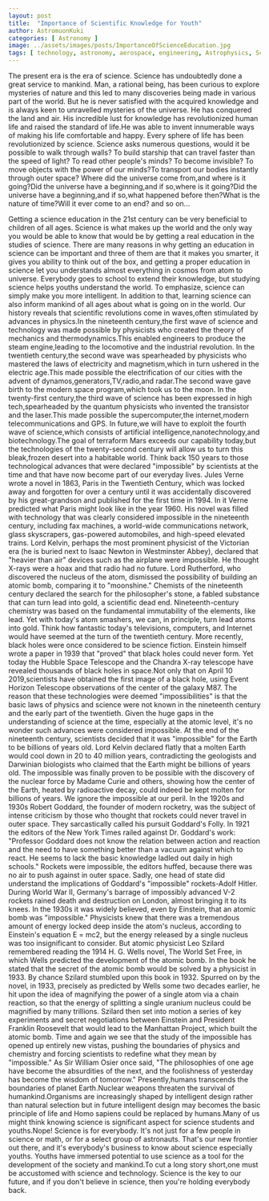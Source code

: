 ```yaml
---
layout: post
title:  "Importance of Scientific Knowledge for Youth"
author: AstromuonKuki
categories: [ Astronomy ]
image: ../assets/images/posts/ImportanceOfScienceEducation.jpg
tags: [ technology, astronomy, aerospace, engineering, Astrophysics, Science, space ]
---
```

The present era is the era of science. Science has undoubtedly done a great service to mankind. Man, a rational being, has been curious to explore mysteries of nature and this led to many discoveries being made in various part of the world. But he is never satisfied with the acquired knowledge and is always keen to unravelled mysteries of the universe. He has conquered the land and air. His incredible lust for knowledge has revolutionized human life and raised the standard of life.He was able to invent innumerable ways of making his life comfortable and happy. Every sphere of life has been revolutionized by science. Science asks numerous questions, would it be possible to walk through walls? To build starship that can travel faster than the speed of light? To read other people's minds? To become invisible? To move objects with the power of our minds?To transport our bodies instantly through outer space? Where did the universe come from,and where is it going?Did the universe have a beginning,and if so,where is it going?Did the universe have a beginning,and if so,what happened before then?What is the nature of time?Will it ever come to an end? and so on... 

Getting a science education in the 21st century can be very beneficial to children of all ages. Science is what makes up the world and the only way you would be able to know that would be by getting a real education in the studies of science. There are many reasons in why getting an education in science can be important and three of them are that it makes you smarter, it gives you ability to think out of the box, and getting a proper education in science let you understands almost everything in cosmos from atom to universe. Everybody goes to school to extend their knowledge, but studying science helps youths understand the world. To emphasize, science can simply make you more intelligent. In addition to that, learning science can also inform mankind of all ages about what is going on in the world. 
Our history reveals that scientific revolutions come in waves,often stimulated by advances in physics.In the nineteenth century,the first wave of science and technology was made possible by physicists who created the theory of mechanics and thermodynamics.This enabled engineers to produce the steam engine,leading to the locomotive and the industrial revolution.
In the twentieth century,the second wave was spearheaded by physicists who mastered the laws of electricity and magnetism,which in turn ushered in the electric age.This made possible the electrification of our cities with the advent of dynamos,generators,TV,radio,and radar.The second wave gave birth to the modern space program,which took us to the moon.
In the twenty-first century,the third wave of science has been expressed in high tech,spearheaded by the quantum physicists who invented the transistor and the laser.This made possible the supercomputer,the internet,modern telecommunications and GPS. In future,we will have to exploit the fourth wave of science,which consists of artificial intelligence,nanotechnology,and biotechnology.The goal of terraform Mars exceeds our capability today,but the technologies of the twenty-second century will allow us to turn this bleak,frozen desert into a habitable world.
Think back 150 years to those technological advances that were declared "impossible" by scientists at the time and that have now become part of our everyday lives. Jules Verne wrote a novel in 1863, Paris in the Twentieth Century, which was locked away and forgotten for over a century until it was accidentally discovered by his great-grandson and published for the first time in 1994. In it Verne predicted what Paris might look like in the year 1960. His novel was filled with technology that was clearly considered impossible in the nineteenth century, including fax machines, a world-wide communications network, glass skyscrapers, gas-powered automobiles, and high-speed elevated trains.
Lord Kelvin, perhaps the most prominent physicist of the Victorian era (he is buried next to Isaac Newton in Westminster Abbey), declared that "heavier than air" devices such as the airplane were impossible. He thought X-rays were a hoax and that radio had no future. Lord Rutherford, who discovered the nucleus of the atom, dismissed the possibility of building an atomic bomb, comparing it to "moonshine." Chemists of the nineteenth century declared the search for the philosopher's stone, a fabled substance that can turn lead into gold, a scientific dead end. Nineteenth-century chemistry was based on the fundamental immutability of the elements, like lead. Yet with today's atom smashers, we can, in principle, turn lead atoms into gold. Think how fantastic today's televisions, computers, and Internet would have seemed at the turn of the twentieth century. More recently, black holes were once considered to be science fiction. Einstein himself wrote a paper in 1939 that "proved" that black holes could never form. Yet today the Hubble Space Telescope and the Chandra X-ray telescope have revealed thousands of black holes in space.Not only that on April 10 2019,scientists have obtained the first image of a black hole, using Event Horizon Telescope observations of the center of the galaxy M87.
The reason that these technologies were deemed "impossibilities" is that the basic laws of physics and science were not known in the nineteenth century and the early part of the twentieth. Given the huge gaps in 
the understanding of science at the time, especially at the atomic level, it's no wonder such advances were considered impossible.
At the end of the nineteenth century, scientists decided that it was "impossible" for the Earth to be billions of years old. Lord Kelvin declared flatly that a molten Earth would cool down in 20 to 40 million years, contradicting the geologists and Darwinian biologists who claimed that the Earth might be billions of years old. The impossible was finally proven to be possible with the discovery of the nuclear force by Madame Curie and others, showing how the center of the Earth, heated by radioactive decay, could indeed be kept molten for billions of years.
We ignore the impossible at our peril. In the 1920s and 1930s Robert Goddard, the founder of modern rocketry, was the subject of intense criticism by those who thought that rockets could never travel in outer space. They sarcastically called his pursuit Goddard's Folly. In 1921 the editors of the New York Times railed against Dr. Goddard's work: "Professor Goddard does not know the relation between action and reaction and the need to have something better than a vacuum against which to react. He seems to lack the basic knowledge ladled out daily in high schools." Rockets were impossible, the editors huffed, because there was no air to push against in outer space. Sadly, one head of state did understand the implications of Goddard's "impossible" rockets-Adolf Hitler. During World War II, Germany's barrage of impossibly advanced V-2 rockets rained death and destruction on London, almost bringing it to its knees.
In the 1930s it was widely believed, even by Einstein, that an atomic bomb was "impossible." Physicists knew that there was a tremendous amount of energy locked deep inside the atom's nucleus, according to Einstein's equation E = mc2, but the energy released by a single nucleus was too insignificant to consider. But atomic physicist Leo Szilard remembered reading the 1914 H. G. Wells novel, The World Set Free, in which Wells predicted the development of the atomic bomb. In the book he stated that the secret of the atomic bomb would be solved by a physicist in 1933. By chance Szilard stumbled upon this book in 1932. Spurred on by the novel, in 1933, precisely as predicted by Wells some two decades earlier, he hit upon the idea of magnifying the power of a single atom via a chain reaction, so that the energy of splitting a single uranium nucleus could be magnified by many trillions. Szilard then set into motion a series of key experiments and secret negotiations between Einstein and President Franklin Roosevelt that would lead to the Manhattan Project, which built the atomic bomb.
Time and again we see that the study of the impossible has opened up entirely new vistas, pushing the boundaries of physics and chemistry and forcing scientists to redefine what they mean by "impossible." 
As Sir William Osier once said, "The philosophies of one age have become the absurdities of the next, and the foolishness of yesterday has become the wisdom of tomorrow."
Presently,humans transcends the boundaries of planet Earth.Nuclear weapons threaten the survival of humankind.Organisms are increasingly shaped by intelligent design rather than natural selection but in future intelligent design may becomes the basic principle of life and Homo sapiens could be replaced by humans.Many of us might think knowing science is  significant aspect for science students and youths.Nope!  Science is for everybody. It's not just for a few people in science or math, or for a select group of astronauts. That's our new frontier out there, and it's everybody's business to know about science especially youths. Youths have immersed potential to use science as a tool for the development of the society and mankind.To cut a long story short,one must be accustomed with science and technology. Science is the key to our future, and if you don't believe in science, then you're holding everybody back. 